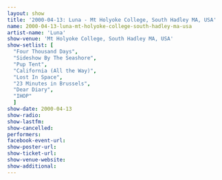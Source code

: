 ```yaml
---
layout: show
title: '2000-04-13: Luna - Mt Holyoke College, South Hadley MA, USA'
name: 2000-04-13-luna-mt-holyoke-college-south-hadley-ma-usa
artist-name: 'Luna'
show-venue: 'Mt Holyoke College, South Hadley MA, USA'
show-setlist: [
  "Four Thousand Days",
  "Sideshow By The Seashore",
  "Pup Tent",
  "California (All the Way)",
  "Lost In Space",
  "23 Minutes in Brussels",
  "Dear Diary",
  "IHOP"
  ]
show-date: 2000-04-13
show-radio: 
show-lastfm: 
show-cancelled: 
performers: 
facebook-event-url: 
show-poster-url: 
show-ticket-url: 
show-venue-website: 
show-additional: 
---
```


